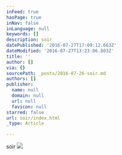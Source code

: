 ```yaml
---
inFeed: true
hasPage: true
inNav: false
inLanguage: null
keywords: []
description: soir
datePublished: '2016-07-27T17:09:12.663Z'
dateModified: '2016-07-27T13:23:06.803Z'
title: ''
author: []
via: {}
sourcePath: _posts/2016-07-26-soir.md
authors: []
publisher:
  name: null
  domain: null
  url: null
  favicon: null
starred: false
url: soir/index.html
_type: Article

---
```

soir
![](https://the-grid-user-content.s3-us-west-2.amazonaws.com/629a6e0c-4ac8-4feb-871a-ee6ecad3d27d.jpg)